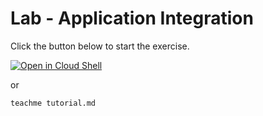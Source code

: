 # Lab - Application Integration

Click the button below to start the exercise.

[![Open in Cloud Shell](https://gstatic.com/cloudssh/images/open-btn.svg)](https://shell.cloud.google.com/cloudshell/open?cloudshell_git_repo=https://github.com/wescale/training-vault&cloudshell_tutorial=tutorial.md&show=ide%2Cterminal&ephemeral=false&cloudshell_git_branch=main&cloudshell_workspace=Lab-10/)

or

```bash
teachme tutorial.md
```